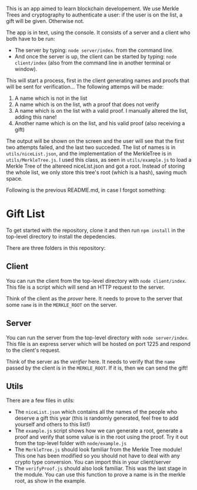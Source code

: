 This is an app aimed to learn blockchain developement. We use Merkle Trees and cryptography to authenticate a user: if the user is on the list, a gift will be given. Otherwise not.

The app is in text, using the console. It consists of a server and a client who both have to be run:
- The server by typing:  `node server/index`.  from the command line.
- And once the server is up, the client can be started by typing:  `node client/index` (also from the command line in another terminal or window).

This will start a process, first in the client generating names and proofs that will be sent for verification... The following attemps will be made:
   1. A name which is not in the list
   2. A name which is on the list, wth a proof that does not verify
   3. A name which is on the list with a valid proof. I manually altered the list, adding this nane!
   4. Another name which is on the list, and his valid proof (also receiving a gift)

The output will be shown on the screen and the user will see that the first two attempts failed, and the last two succeded. The list of names is in `utils/niceList.json`, and the implementation of the MerkleTree is in `utils/MerkleTree.js`. I used this class, as seen in `utils/example.js` to load a Merkle Tree of the altereed niceList.json and got a root. Instead of storing the whole list, we only store this tree's root (which is a hash), saving much space.

Following is the previous README.md, in case I forgot something:

# Gift List

To get started with the repository, clone it and then run `npm install` in the top-level directory to install the depedencies.

There are three folders in this repository:

## Client

You can run the client from the top-level directory with `node client/index`. This file is a script which will send an HTTP request to the server.

Think of the client as the _prover_ here. It needs to prove to the server that some `name` is in the `MERKLE_ROOT` on the server. 

## Server

You can run the server from the top-level directory with `node server/index`. This file is an express server which will be hosted on port 1225 and respond to the client's request.

Think of the server as the _verifier_ here. It needs to verify that the `name` passed by the client is in the `MERKLE_ROOT`. If it is, then we can send the gift! 

## Utils

There are a few files in utils:

- The `niceList.json` which contains all the names of the people who deserve a gift this year (this is randomly generated, feel free to add yourself and others to this list!)
- The `example.js` script shows how we can generate a root, generate a proof and verify that some value is in the root using the proof. Try it out from the top-level folder with `node/example.js`
- The `MerkleTree.js` should look familiar from the Merkle Tree module! This one has been modified so you should not have to deal with any crypto type conversion. You can import this in your client/server
- The `verifyProof.js` should also look familiar. This was the last stage in the module. You can use this function to prove a name is in the merkle root, as show in the example.
